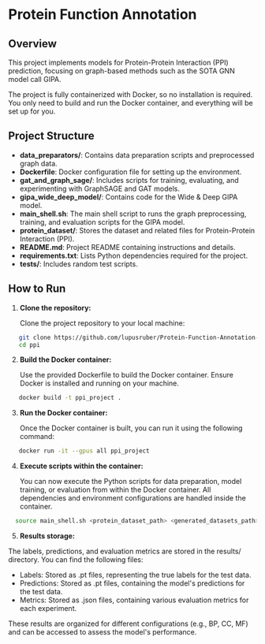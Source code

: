 # Protein Function Annotation

## Overview

This project implements models for Protein-Protein Interaction (PPI) prediction, focusing on graph-based methods such as the SOTA GNN model call GIPA. 

The project is fully containerized with Docker, so no installation is required. You only need to build and run the Docker container, and everything will be set up for you.

## Project Structure

  - **data_preparators/**: Contains data preparation scripts and preprocessed graph data.
  - **Dockerfile**: Docker configuration file for setting up the environment.
  - **gat_and_graph_sage/**: Includes scripts for training, evaluating, and experimenting with GraphSAGE and GAT models.
  - **gipa_wide_deep_model/**: Contains code for the Wide & Deep GIPA model.
  - **main_shell.sh**: The main shell script to runs the graph preprocessing, training, and evaluation scripts for the GIPA model.
  - **protein_dataset/**: Stores the dataset and related files for Protein-Protein Interaction (PPI).
  - **README.md**: Project README containing instructions and details.
  - **requirements.txt**: Lists Python dependencies required for the project.
  - **tests/**: Includes random test scripts.

## How to Run

1. **Clone the repository:**

   Clone the project repository to your local machine:
```bash
   git clone https://github.com/lupusruber/Protein-Function-Annotation-Project.git
   cd ppi
```

2. **Build the Docker container:**

   Use the provided Dockerfile to build the Docker container. Ensure Docker is installed and running on your machine.
```bash
   docker build -t ppi_project .
```

3. **Run the Docker container:**

   Once the Docker container is built, you can run it using the following command:

```bash
   docker run -it --gpus all ppi_project
```

4. **Execute scripts within the container:**

   You can now execute the Python scripts for data preparation, model training, or evaluation from within the Docker container. All dependencies and environment configurations are handled inside the container.

```bash
  source main_shell.sh <protein_dataset_path> <generated_datasets_path>
```

5. **Results storage:**

The labels, predictions, and evaluation metrics are stored in the results/ directory. You can find the following files:

- Labels: Stored as .pt files, representing the true labels for the test data.
- Predictions: Stored as .pt files, containing the model's predictions for the test data.
- Metrics: Stored as .json files, containing various evaluation metrics for each experiment.

These results are organized for different configurations (e.g., BP, CC, MF) and can be accessed to assess the model's performance.
